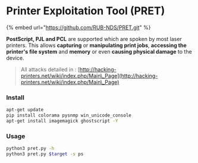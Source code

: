 # Printer Exploitation Tool (PRET)

{% embed url="https://github.com/RUB-NDS/PRET.git" %}

**PostScript, PJL and PCL** are supported which are spoken by most laser printers. This allows **capturing** or **manipulating print jobs**, **accessing the printer's file system** and **memory** or even **causing physical damage** to the device.

> All attacks detailed in : [http://hacking-printers.net/wiki/index.php/Main\_Page](http://hacking-printers.net/wiki/index.php/Main\_Page)

### Install

```bash
apt-get update
pip install colorama pysnmp win_unicode_console
apt-get install imagemagick ghostscript -Y
```

### Usage

```bash
python3 pret.py -h
python3 pret.py $target -s ps
```
